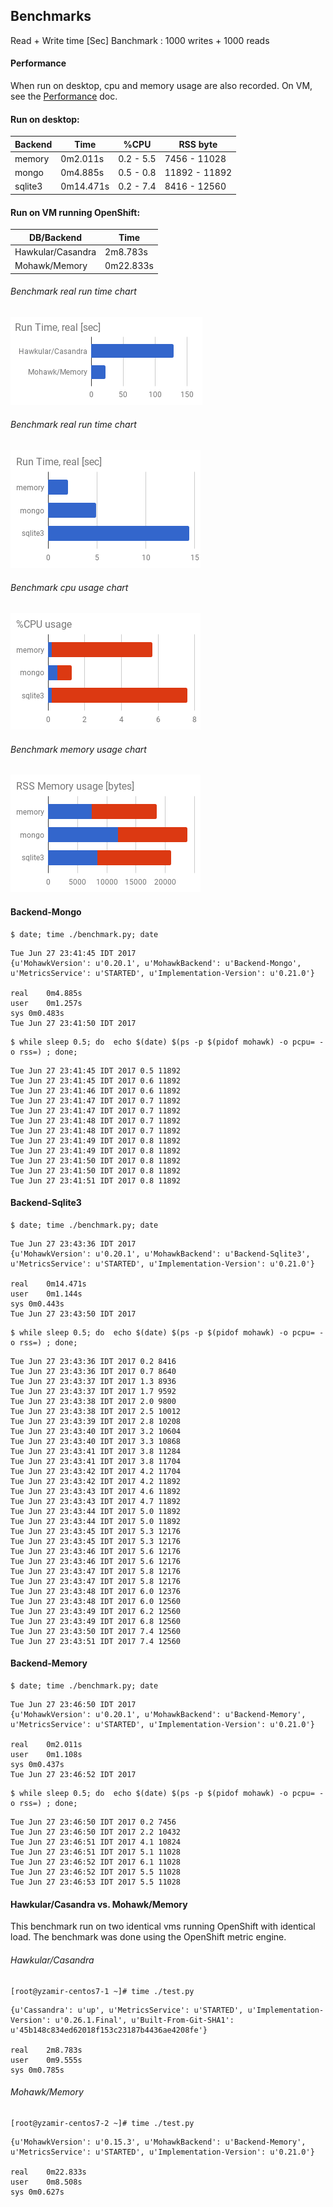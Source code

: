 
## Benchmarks

Read + Write time [Sec] Banchmark : 1000 writes + 1000 reads

#### Performance

When run on desktop, cpu and memory usage are also recorded. On VM, see the [Performance](/benchmark/PERF.md) doc.

#### Run on desktop:

| Backend  | Time       | %CPU      | RSS byte      |
|----------|------------|-----------|---------------|
|memory    |  0m2.011s  | 0.2 - 5.5 | 7456 - 11028  |
|mongo     |  0m4.885s  | 0.5 - 0.8 | 11892 - 11892 |
|sqlite3   |  0m14.471s | 0.2 - 7.4 | 8416 - 12560  |

#### Run on VM running OpenShift:

| DB/Backend          | Time        |
|---------------------|-------------|
|Hawkular/Casandra    |  2m8.783s   |
|Mohawk/Memory        |  0m22.833s  |

###### Benchmark real run time chart

![Time chart](/benchmark/time-vm.png?raw=true "benchmark time vm")

###### Benchmark real run time chart

![Time chart](/benchmark/time.png?raw=true "benchmark time")

###### Benchmark cpu usage chart

![CPU chart](/benchmark/cpu.png?raw=true "benchmark cpu")

###### Benchmark memory usage chart

![Mem chart](/benchmark/mem.png?raw=true "benchmark mem")

#### Backend-Mongo

```
$ date; time ./benchmark.py; date
```
```
Tue Jun 27 23:41:45 IDT 2017
{u'MohawkVersion': u'0.20.1', u'MohawkBackend': u'Backend-Mongo', u'MetricsService': u'STARTED', u'Implementation-Version': u'0.21.0'}

real	0m4.885s
user	0m1.257s
sys	0m0.483s
Tue Jun 27 23:41:50 IDT 2017
```

```
$ while sleep 0.5; do  echo $(date) $(ps -p $(pidof mohawk) -o pcpu= -o rss=) ; done;
```
```
Tue Jun 27 23:41:45 IDT 2017 0.5 11892
Tue Jun 27 23:41:45 IDT 2017 0.6 11892
Tue Jun 27 23:41:46 IDT 2017 0.6 11892
Tue Jun 27 23:41:47 IDT 2017 0.7 11892
Tue Jun 27 23:41:47 IDT 2017 0.7 11892
Tue Jun 27 23:41:48 IDT 2017 0.7 11892
Tue Jun 27 23:41:48 IDT 2017 0.7 11892
Tue Jun 27 23:41:49 IDT 2017 0.8 11892
Tue Jun 27 23:41:49 IDT 2017 0.8 11892
Tue Jun 27 23:41:50 IDT 2017 0.8 11892
Tue Jun 27 23:41:50 IDT 2017 0.8 11892
Tue Jun 27 23:41:51 IDT 2017 0.8 11892
```

#### Backend-Sqlite3

```
$ date; time ./benchmark.py; date
```
```
Tue Jun 27 23:43:36 IDT 2017
{u'MohawkVersion': u'0.20.1', u'MohawkBackend': u'Backend-Sqlite3', u'MetricsService': u'STARTED', u'Implementation-Version': u'0.21.0'}

real	0m14.471s
user	0m1.144s
sys	0m0.443s
Tue Jun 27 23:43:50 IDT 2017
```

```
$ while sleep 0.5; do  echo $(date) $(ps -p $(pidof mohawk) -o pcpu= -o rss=) ; done;
```
```
Tue Jun 27 23:43:36 IDT 2017 0.2 8416
Tue Jun 27 23:43:36 IDT 2017 0.7 8640
Tue Jun 27 23:43:37 IDT 2017 1.3 8936
Tue Jun 27 23:43:37 IDT 2017 1.7 9592
Tue Jun 27 23:43:38 IDT 2017 2.0 9800
Tue Jun 27 23:43:38 IDT 2017 2.5 10012
Tue Jun 27 23:43:39 IDT 2017 2.8 10208
Tue Jun 27 23:43:40 IDT 2017 3.2 10604
Tue Jun 27 23:43:40 IDT 2017 3.3 10868
Tue Jun 27 23:43:41 IDT 2017 3.8 11284
Tue Jun 27 23:43:41 IDT 2017 3.8 11704
Tue Jun 27 23:43:42 IDT 2017 4.2 11704
Tue Jun 27 23:43:42 IDT 2017 4.2 11892
Tue Jun 27 23:43:43 IDT 2017 4.6 11892
Tue Jun 27 23:43:43 IDT 2017 4.7 11892
Tue Jun 27 23:43:44 IDT 2017 5.0 11892
Tue Jun 27 23:43:44 IDT 2017 5.0 11892
Tue Jun 27 23:43:45 IDT 2017 5.3 12176
Tue Jun 27 23:43:45 IDT 2017 5.3 12176
Tue Jun 27 23:43:46 IDT 2017 5.6 12176
Tue Jun 27 23:43:46 IDT 2017 5.6 12176
Tue Jun 27 23:43:47 IDT 2017 5.8 12176
Tue Jun 27 23:43:47 IDT 2017 5.8 12176
Tue Jun 27 23:43:48 IDT 2017 6.0 12376
Tue Jun 27 23:43:48 IDT 2017 6.0 12560
Tue Jun 27 23:43:49 IDT 2017 6.2 12560
Tue Jun 27 23:43:49 IDT 2017 6.8 12560
Tue Jun 27 23:43:50 IDT 2017 7.4 12560
Tue Jun 27 23:43:51 IDT 2017 7.4 12560
```

#### Backend-Memory

```
$ date; time ./benchmark.py; date
```
```
Tue Jun 27 23:46:50 IDT 2017
{u'MohawkVersion': u'0.20.1', u'MohawkBackend': u'Backend-Memory', u'MetricsService': u'STARTED', u'Implementation-Version': u'0.21.0'}

real	0m2.011s
user	0m1.108s
sys	0m0.437s
Tue Jun 27 23:46:52 IDT 2017
```

```
$ while sleep 0.5; do  echo $(date) $(ps -p $(pidof mohawk) -o pcpu= -o rss=) ; done;
```
```
Tue Jun 27 23:46:50 IDT 2017 0.2 7456
Tue Jun 27 23:46:50 IDT 2017 2.2 10432
Tue Jun 27 23:46:51 IDT 2017 4.1 10824
Tue Jun 27 23:46:51 IDT 2017 5.1 11028
Tue Jun 27 23:46:52 IDT 2017 6.1 11028
Tue Jun 27 23:46:52 IDT 2017 5.5 11028
Tue Jun 27 23:46:53 IDT 2017 5.5 11028
```

#### Hawkular/Casandra vs. Mohawk/Memory

This benchmark run on two identical vms running OpenShift with identical load.
The benchmark was done using the OpenShift metric engine.

###### Hawkular/Casandra

```
[root@yzamir-centos7-1 ~]# time ./test.py
```
```
{u'Cassandra': u'up', u'MetricsService': u'STARTED', u'Implementation-Version': u'0.26.1.Final', u'Built-From-Git-SHA1': u'45b148c834ed62018f153c23187b4436ae4208fe'}

real	2m8.783s
user	0m9.555s
sys	0m0.785s
```

###### Mohawk/Memory

```
[root@yzamir-centos7-2 ~]# time ./test.py
```
```
{u'MohawkVersion': u'0.15.3', u'MohawkBackend': u'Backend-Memory', u'MetricsService': u'STARTED', u'Implementation-Version': u'0.21.0'}

real	0m22.833s
user	0m8.508s
sys	0m0.627s
```
